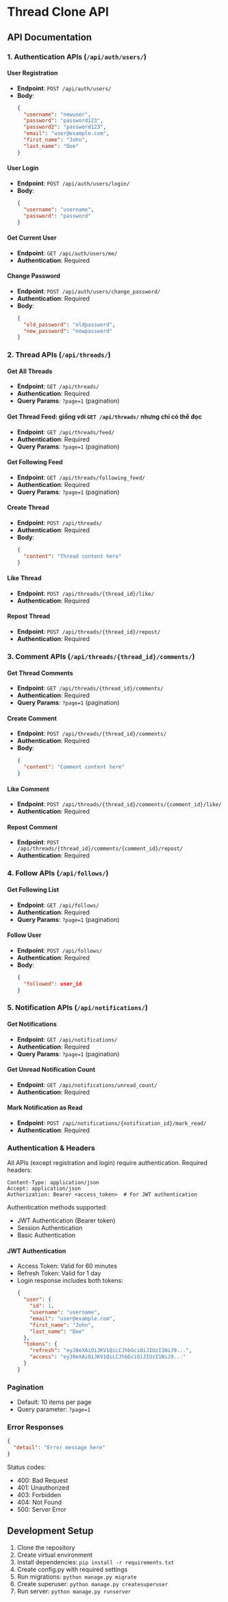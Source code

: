 # Thread Clone API

## API Documentation

### 1. Authentication APIs (`/api/auth/users/`)

#### User Registration

- **Endpoint**: `POST /api/auth/users/`
- **Body**:
  ```json
  {
    "username": "newuser",
    "password": "password123",
    "password2": "password123",
    "email": "user@example.com",
    "first_name": "John",
    "last_name": "Doe"
  }
  ```

#### User Login

- **Endpoint**: `POST /api/auth/users/login/`
- **Body**:
  ```json
  {
    "username": "username",
    "password": "password"
  }
  ```

#### Get Current User

- **Endpoint**: `GET /api/auth/users/me/`
- **Authentication**: Required

#### Change Password

- **Endpoint**: `POST /api/auth/users/change_password/`
- **Authentication**: Required
- **Body**:
  ```json
  {
    "old_password": "oldpassword",
    "new_password": "newpassword"
  }
  ```

### 2. Thread APIs (`/api/threads/`)

#### Get All Threads

- **Endpoint**: `GET /api/threads/`
- **Authentication**: Required
- **Query Params**: `?page=1` (pagination)

#### Get Thread Feed: giống với `GET /api/threads/` nhưng chỉ có thể đọc

- **Endpoint**: `GET /api/threads/feed/`
- **Authentication**: Required
- **Query Params**: `?page=1` (pagination)

#### Get Following Feed

- **Endpoint**: `GET /api/threads/following_feed/`
- **Authentication**: Required
- **Query Params**: `?page=1` (pagination)

#### Create Thread

- **Endpoint**: `POST /api/threads/`
- **Authentication**: Required
- **Body**:
  ```json
  {
    "content": "Thread content here"
  }
  ```

#### Like Thread

- **Endpoint**: `POST /api/threads/{thread_id}/like/`
- **Authentication**: Required

#### Repost Thread

- **Endpoint**: `POST /api/threads/{thread_id}/repost/`
- **Authentication**: Required

### 3. Comment APIs (`/api/threads/{thread_id}/comments/`)

#### Get Thread Comments

- **Endpoint**: `GET /api/threads/{thread_id}/comments/`
- **Authentication**: Required
- **Query Params**: `?page=1` (pagination)

#### Create Comment

- **Endpoint**: `POST /api/threads/{thread_id}/comments/`
- **Authentication**: Required
- **Body**:
  ```json
  {
    "content": "Comment content here"
  }
  ```

#### Like Comment

- **Endpoint**: `POST /api/threads/{thread_id}/comments/{comment_id}/like/`
- **Authentication**: Required

#### Repost Comment

- **Endpoint**: `POST /api/threads/{thread_id}/comments/{comment_id}/repost/`
- **Authentication**: Required

### 4. Follow APIs (`/api/follows/`)

#### Get Following List

- **Endpoint**: `GET /api/follows/`
- **Authentication**: Required
- **Query Params**: `?page=1` (pagination)

#### Follow User

- **Endpoint**: `POST /api/follows/`
- **Authentication**: Required
- **Body**:
  ```json
  {
    "followed": user_id
  }
  ```

### 5. Notification APIs (`/api/notifications/`)

#### Get Notifications

- **Endpoint**: `GET /api/notifications/`
- **Authentication**: Required
- **Query Params**: `?page=1` (pagination)

#### Get Unread Notification Count

- **Endpoint**: `GET /api/notifications/unread_count/`
- **Authentication**: Required

#### Mark Notification as Read

- **Endpoint**: `POST /api/notifications/{notification_id}/mark_read/`
- **Authentication**: Required

### Authentication & Headers

All APIs (except registration and login) require authentication. Required headers:

```
Content-Type: application/json
Accept: application/json
Authorization: Bearer <access_token>  # For JWT authentication
```

Authentication methods supported:

- JWT Authentication (Bearer token)
- Session Authentication
- Basic Authentication

#### JWT Authentication

- Access Token: Valid for 60 minutes
- Refresh Token: Valid for 1 day
- Login response includes both tokens:
  ```json
  {
    "user": {
      "id": 1,
      "username": "username",
      "email": "user@example.com",
      "first_name": "John",
      "last_name": "Doe"
    },
    "tokens": {
      "refresh": "eyJ0eXAiOiJKV1QiLCJhbGciOiJIUzI1NiJ9...",
      "access": "eyJ0eXAiOiJKV1QiLCJhbGciOiJIUzI1NiJ9..."
    }
  }
  ```

### Pagination

- Default: 10 items per page
- Query parameter: `?page=1`

### Error Responses

```json
{
  "detail": "Error message here"
}
```

Status codes:

- 400: Bad Request
- 401: Unauthorized
- 403: Forbidden
- 404: Not Found
- 500: Server Error

## Development Setup

1. Clone the repository
2. Create virtual environment
3. Install dependencies: `pip install -r requirements.txt`
4. Create config.py with required settings
5. Run migrations: `python manage.py migrate`
6. Create superuser: `python manage.py createsuperuser`
7. Run server: `python manage.py runserver`
